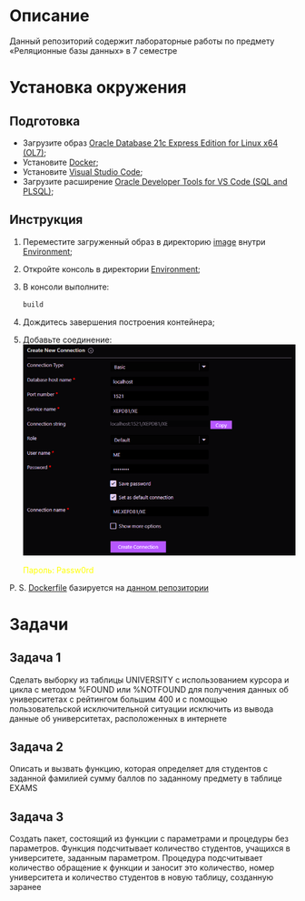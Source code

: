 # Описание
Данный репозиторий содержит лабораторные работы по предмету «Реляционные базы данных» в 7 семестре

# Установка окружения

## Подготовка
* Загрузите образ [Oracle Database 21c Express Edition for Linux x64 (OL7)](https://www.oracle.com/database/technologies/xe-downloads.html);
* Установите [Docker](https://learn.microsoft.com/ru-ru/virtualization/windowscontainers/quick-start/set-up-environment?tabs=Windows-Server);
* Установите [Visual Studio Code](https://code.visualstudio.com/download);
* Загрузите расширение [Oracle Developer Tools for VS Code (SQL and PLSQL)](https://marketplace.visualstudio.com/items?itemName=Oracle.oracledevtools);

## Инструкция
1. Переместите загруженный образ в директорию [image](/Environment/image/) внутри [Environment](/Environment);
2. Откройте консоль в директории [Environment](/Environment);
3. В консоли выполните:
    ```sh
    build
    ```
4. Дождитесь завершения построения контейнера;
5. Добавьте соединение:
    ![Новое соединение](/Environment/.resources/oracle_developer_tools_create_connection.png)

    <span style="color:yellow">Пароль: Passw0rd</span>

P. S. [Dockerfile](/Environment/bin/Dockerfile) базируется на [данном репозитории](https://github.com/oracle/docker-images/tree/main/OracleDatabase/SingleInstance/dockerfiles/21.3.0)

# Задачи

## Задача 1
Сделать выборку из таблицы UNIVERSITY c использованием курсора и цикла с методом %FOUND или %NOTFOUND для получения данных об университетах с рейтингом большим 400 и с помощью пользовательской исключительной ситуации исключить из вывода данные об университетах, расположенных в интернете

## Задача 2
Описать и вызвать функцию, которая определяет для студентов с заданной фамилией сумму баллов по заданному предмету в таблице EXAMS

## Задача 3
Создать пакет, состоящий из функции с параметрами и процедуры без параметров. Функция подсчитывает количество студентов, учащихся в университете, заданным параметром. Процедура подсчитывает количество обращение к функции и заносит это количество, номер университета и количество студентов в новую таблицу, созданную заранее